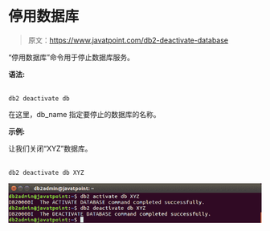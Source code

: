 # 停用数据库

> 原文：<https://www.javatpoint.com/db2-deactivate-database>

“停用数据库”命令用于停止数据库服务。

**语法:**

```

db2 deactivate db  
```

在这里，db_name 指定要停止的数据库的名称。

**示例:**

让我们关闭“XYZ”数据库。

```

db2 deactivate db XYZ

```

![Create Database](img/24d950b56de027978dc12e797004f324.png)